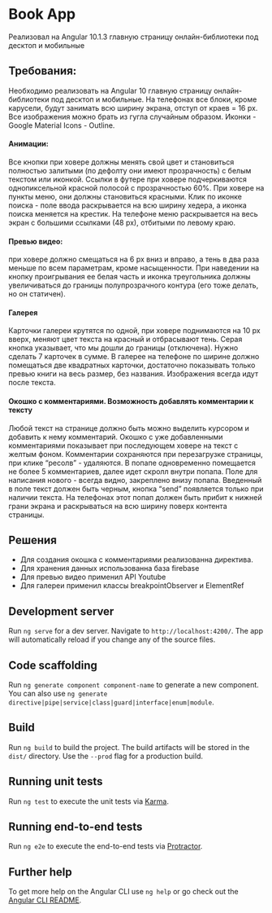 # Book App
Реализовал на Angular 10.1.3 главную страницу онлайн-библиотеки под десктоп и мобильные

## Требования:
Необходимо реализовать на Angular 10 главную страницу онлайн-библиотеки под десктоп и мобильные. 
На телефонах все блоки, кроме карусели, будут занимать всю ширину экрана, отступ от краев = 16 рх.
Все изображения можно брать из гугла случайным образом.
Иконки - Google Material Icons - Outline.
#### Анимации:
Все кнопки при ховере должны менять свой цвет и становиться полностью залитыми (по дефолту они имеют прозрачность) с белым текстом или иконкой.
Ссылки в футере при ховере подчеркиваются однопиксельной красной полосой с прозрачностью 60%.
При ховере на пункты меню, они должны становиться красными. Клик по иконке поиска - поле ввода раскрывается на всю ширину хедера, а иконка поиска меняется на крестик. На телефоне меню раскрывается на весь экран с большими ссылками (48 рх), отбитыми по левому краю.
#### Превью видео:
при ховере должно смещаться на 6 рх вниз и вправо, а тень в два раза меньше по всем параметрам, кроме насыщенности. При наведении на кнопку проигрывания ее белая часть и иконка треугольника должны увеличиваться до границы полупрозрачного контура (его тоже делать, но он статичен).
#### Галерея
Карточки галереи крутятся по одной, при ховере поднимаются на 10 рх вверх, меняют цвет текста на красный и отбрасывают тень. Серая кнопка указывает, что мы дошли до границы (отключена). Нужно сделать 7 карточек в сумме. В галерее на телефоне по ширине должно помещаться две квадратных карточки, достаточно показывать только превью книги на весь размер, без названия. Изображения всегда идут после текста.
#### Окошко с комментариями. Возможность добавлять комментарии к тексту
Любой текст на странице должно быть можно выделить курсором и добавить к нему комментарий. Окошко с уже добавленными комментариями показывает при последующем ховере на текст с желтым фоном. Комментарии сохраняются при перезагрузке страницы, при клике “ресолв” - удаляются. В попапе одновременно помещается не более 5 комментариев, далее идет скролл внутри попапа. Поле для написания нового - всегда видно, закреплено внизу попапа. Введенный в поле текст должен быть черным, кнопка “send” появляется только при наличии текста. На телефонах этот попап должен быть прибит к нижней грани экрана и раскрываться на всю ширину поверх контента страницы. 

## Решения
- Для создания окошка с комментариями реализованна директива.
- Для хранения данных использованна база firebase
- Для превью видео применил API Youtube
- Для галереи применил классы breakpointObserver и ElementRef

## Development server

Run `ng serve` for a dev server. Navigate to `http://localhost:4200/`. The app will automatically reload if you change any of the source files.

## Code scaffolding

Run `ng generate component component-name` to generate a new component. You can also use `ng generate directive|pipe|service|class|guard|interface|enum|module`.

## Build

Run `ng build` to build the project. The build artifacts will be stored in the `dist/` directory. Use the `--prod` flag for a production build.

## Running unit tests

Run `ng test` to execute the unit tests via [Karma](https://karma-runner.github.io).

## Running end-to-end tests

Run `ng e2e` to execute the end-to-end tests via [Protractor](http://www.protractortest.org/).

## Further help

To get more help on the Angular CLI use `ng help` or go check out the [Angular CLI README](https://github.com/angular/angular-cli/blob/master/README.md).
